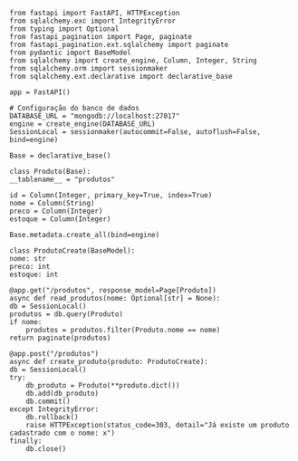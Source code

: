     from fastapi import FastAPI, HTTPException
    from sqlalchemy.exc import IntegrityError
    from typing import Optional
    from fastapi_pagination import Page, paginate
    from fastapi_pagination.ext.sqlalchemy import paginate
    from pydantic import BaseModel
    from sqlalchemy import create_engine, Column, Integer, String
    from sqlalchemy.orm import sessionmaker
    from sqlalchemy.ext.declarative import declarative_base

    app = FastAPI()

    # Configuração do banco de dados
    DATABASE_URL = "mongodb://localhost:27017"
    engine = create_engine(DATABASE_URL)
    SessionLocal = sessionmaker(autocommit=False, autoflush=False, bind=engine)

    Base = declarative_base()

    class Produto(Base):
    __tablename__ = "produtos"

    id = Column(Integer, primary_key=True, index=True)
    nome = Column(String)
    preco = Column(Integer)
    estoque = Column(Integer)

    Base.metadata.create_all(bind=engine)

    class ProdutoCreate(BaseModel):
    nome: str
    preco: int
    estoque: int

    @app.get("/produtos", response_model=Page[Produto])
    async def read_produtos(nome: Optional[str] = None):
    db = SessionLocal()
    produtos = db.query(Produto)
    if nome:
        produtos = produtos.filter(Produto.nome == nome)
    return paginate(produtos)

    @app.post("/produtos")
    async def create_produto(produto: ProdutoCreate):
    db = SessionLocal()
    try:
        db_produto = Produto(**produto.dict())
        db.add(db_produto)
        db.commit()
    except IntegrityError:
        db.rollback()
        raise HTTPException(status_code=303, detail="Já existe um produto cadastrado com o nome: x")
    finally:
        db.close()
